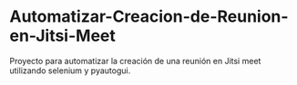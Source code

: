 # Automatizar-Creacion-de-Reunion-en-Jitsi-Meet
Proyecto para automatizar la creación de una reunión en Jitsi meet utilizando selenium y pyautogui.
